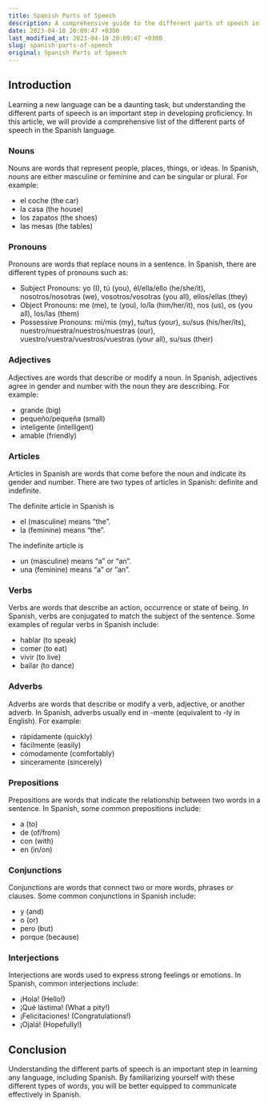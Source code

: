 ```yaml
---
title: Spanish Parts of Speech
description: A comprehensive guide to the different parts of speech in the Spanish language.
date: 2023-04-10 20:09:47 +0300
last_modified_at: 2023-04-10 20:09:47 +0300
slug: spanish-parts-of-speech
original: Spanish Parts of Speech
---
```

## Introduction

Learning a new language can be a daunting task, but understanding the different parts of speech is an important step in developing proficiency. In this article, we will provide a comprehensive list of the different parts of speech in the Spanish language.

### Nouns

Nouns are words that represent people, places, things, or ideas. In Spanish, nouns are either masculine or feminine and can be singular or plural. For example:

- el coche (the car)
- la casa (the house)
- los zapatos (the shoes)
- las mesas (the tables)

### Pronouns

Pronouns are words that replace nouns in a sentence. In Spanish, there are different types of pronouns such as:

- Subject Pronouns: yo (I), tú (you), él/ella/ello (he/she/it), nosotros/nosotras (we), vosotros/vosotras (you all), ellos/ellas (they)
- Object Pronouns: me (me), te (you), lo/la (him/her/it), nos (us), os (you all), los/las (them)
- Possessive Pronouns: mi/mis (my), tu/tus (your), su/sus (his/her/its), nuestro/nuestra/nuestros/nuestras (our), vuestro/vuestra/vuestros/vuestras (your all), su/sus (their)

### Adjectives

Adjectives are words that describe or modify a noun. In Spanish, adjectives agree in gender and number with the noun they are describing. For example:

- grande (big)
- pequeño/pequeña (small)
- inteligente (intelligent)
- amable (friendly)

### Articles
Articles in Spanish are words that come before the noun and indicate its gender and number. There are two types of articles in Spanish: definite and indefinite. 

The definite article in Spanish is 
- el (masculine) means “the”. 
- la (feminine) means “the”. 

The indefinite article is 
- un (masculine) means “a” or “an”.
- una (feminine) means “a” or “an”.

### Verbs

Verbs are words that describe an action, occurrence or state of being. In Spanish, verbs are conjugated to match the subject of the sentence. Some examples of regular verbs in Spanish include:

- hablar (to speak)
- comer (to eat)
- vivir (to live)
- bailar (to dance)

### Adverbs

Adverbs are words that describe or modify a verb, adjective, or another adverb. In Spanish, adverbs usually end in -mente (equivalent to -ly in English). For example:

- rápidamente (quickly)
- fácilmente (easily)
- cómodamente (comfortably)
- sinceramente (sincerely)

### Prepositions

Prepositions are words that indicate the relationship between two words in a sentence. In Spanish, some common prepositions include:

- a (to)
- de (of/from)
- con (with)
- en (in/on)

### Conjunctions

Conjunctions are words that connect two or more words, phrases or clauses. Some common conjunctions in Spanish include:

- y (and)
- o (or)
- pero (but)
- porque (because)

### Interjections

Interjections are words used to express strong feelings or emotions. In Spanish, common interjections include:

- ¡Hola! (Hello!)
- ¡Qué lástima! (What a pity!)
- ¡Felicitaciones! (Congratulations!)
- ¡Ojalá! (Hopefully!)

## Conclusion

Understanding the different parts of speech is an important step in learning any language, including Spanish. By familiarizing yourself with these different types of words, you will be better equipped to communicate effectively in Spanish.